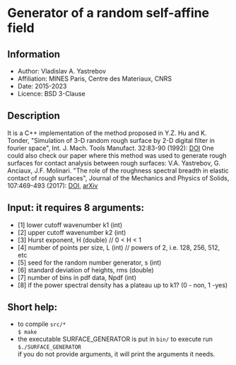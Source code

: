 # Generator of a random self-affine field

## Information

+ Author: Vladislav A. Yastrebov
+ Affiliation: MINES Paris, Centre des Materiaux, CNRS
+ Date: 2015-2023
+ Licence: BSD 3-Clause 

## Description

It is a C++ implementation of the method proposed in
Y.Z. Hu and K. Tonder, "Simulation of 3-D random rough surface by 2-D digital filter in fourier space", Int. J. Mach. Tools Manufact. 32:83-90 (1992): [DOI](https://doi.org/10.1016/0890-6955%2892%2990064-N)
One could also check our paper where this method was used to generate rough surfaces for contact analysis between rough surfaces: V.A. Yastrebov, G. Anciaux, J.F. Molinari.
"The role of the roughness spectral breadth in elastic contact of rough surfaces", Journal of the Mechanics and Physics of Solids, 107:469-493 (2017): [DOI](https://doi.org/10.1016/j.jmps.2017.07.016), [arXiv](https://arxiv.org/abs/1704.05650)

## Input: it requires 8 arguments: 

+ [1] lower cutoff wavenumber k1 (int)
+ [2] upper cutoff wavenumber k2 (int)
+ [3] Hurst exponent, H (double) // 0 < H < 1
+ [4] number of points per size,  L (int) // powers of 2, i.e. 128, 256, 512, etc
+ [5] seed for the random number generator, s (int)
+ [6] standard deviation of heights, rms (double)
+ [7] number of bins in pdf data, Npdf (int)
+ [8] if the power spectral density has a plateau up to k1? (0 - non, 1 -yes)


## Short help:

+ to compile `src/*`<br>
`$ make`
+ the executable SURFACE_GENERATOR is put in `bin/`
to execute run<br> 
`$./SURFACE_GENERATOR` <br>
if you do not provide arguments, it will print the arguments it needs.
